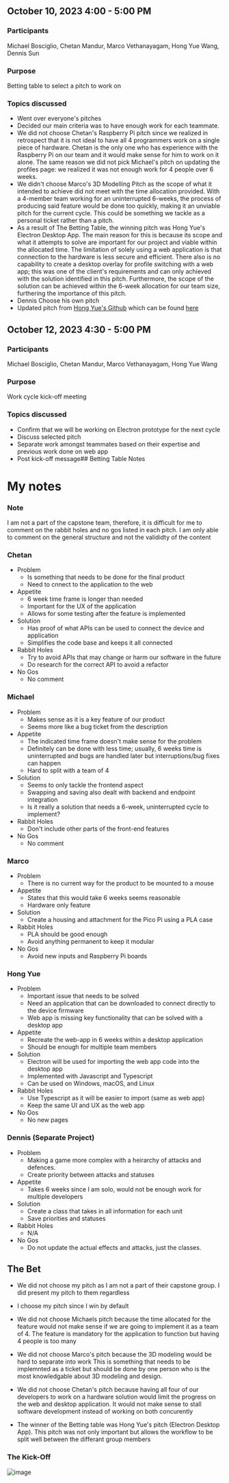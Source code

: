 

## October 10, 2023 4:00 - 5:00 PM

### Participants

Michael Bosciglio, Chetan Mandur, Marco Vethanayagam, Hong Yue Wang, Dennis Sun

### Purpose
Betting table to select a pitch to work on

### Topics discussed
- Went over everyone's pitches
- Decided our main criteria was to have enough work for each teammate.
- We did not choose Chetan's Raspberry Pi pitch since we realized in retrospect that it is not ideal to have all 4 programmers work on a single piece of hardware. Chetan is the only one who has experience with the Raspberry Pi on our team and it would make sense for him to work on it alone.
The same reason we did not pick Michael's pitch on updating the profiles page: we realized it was not enough work for 4 people over 6 weeks.
- We didn't choose Marco's 3D Modelling Pitch as the scope of what it intended to achieve did not meet with the time allocation provided. With a 4-member team working for an uninterrupted 6-weeks, the process of producing said feature would be done too quickly, making it an unviable pitch for the current cycle. This could be something we tackle as a personal ticket rather than a pitch.
- As a result of The Betting Table, the winning pitch was Hong Yue's Electron Desktop App. The main reason for this is because its scope and what it attempts to solve are important for our project and viable within the allocated time. The limitation of solely using a web application is that connection to the hardware is less secure and efficient. There also is no capability to create a desktop overlay for profile switching with a web app; this was one of the client's requirements and can only achieved with the solution identified in this pitch. Furthermore, the scope of the solution can be achieved within the 6-week allocation for our team size, furthering the importance of this pitch.
- Dennis Choose his own pitch
- Updated pitch from [Hong Yue's Github](https://github.com/hongyuewang/seg4105_playground/tree/main/lab03) which can be found [here](https://github.com/Macomatic/T40-Mouse-Accessibility-Attachment/blob/main/SEG4106_Deliverables/Deliverable_2/pitch.md)
## October 12, 2023 4:30 - 5:00 PM

### Participants

Michael Bosciglio, Chetan Mandur, Marco Vethanayagam, Hong Yue Wang

### Purpose
Work cycle kick-off meeting

### Topics discussed
- Confirm that we will be working on Electron prototype for the next cycle
- Discuss selected pitch
- Separate work amongst teammates based on their expertise and previous work done on web app
- Post kick-off message## Betting Table Notes

# My notes
### Note
I am not a part of the capstone team, therefore, it is difficult for me to comment on the rabbit holes and no gos listed in each pitch. I am only able to comment on the general structure and not the valididty of the content

### Chetan

- Problem
    - Is something that needs to be done for the final product
    - Need to cnnect to the application to the web
- Appetite
    - 6 week time frame is longer than needed
    - Important for the UX of the application
    - Allows for some testing after the feature is implemented
- Solution
    - Has proof of what APIs can be used to connect the device and application
    - Simplifies the code base and keeps it all connected
- Rabbit Holes
    - Try to avoid APIs that may change or harm our software in the future
    - Do research for the correct API to avoid a refactor
- No Gos
    - No comment


### Michael
- Problem
  - Makes sense as it is a key feature of our product
  - Seems more like a bug ticket from the description
- Appetite
  - The indicated time frame doesn't make sense for the problem
  - Definitely can be done with less time; usually, 6 weeks time is uninterrupted and bugs are handled later but interruptions/bug fixes can happen
  - Hard to split with a team of 4
- Solution
  - Seems to only tackle the frontend aspect
  - Swapping and saving also dealt with backend and endpoint integration
  - Is it really a solution that needs a 6-week, uninterrupted cycle to implement?
- Rabbit Holes
  - Don't include other parts of the front-end features
- No Gos
  - No comment

### Marco

- Problem
  - There is no current way for the product to be mounted to a mouse
- Appetite
  - States that this would take 6 weeks seems reasonable 
  - Hardware only feature
- Solution
  - Create a housing and attachment for the Pico Pi using a PLA case
- Rabbit Holes
  - PLA should be good enough
  - Avoid anything permanent to keep it modular
- No Gos
  - Avoid new inputs and Raspberry Pi boards


### Hong Yue

- Problem
  - Important issue that needs to be solved
  - Need an application that can be downloaded to connect directly to the device firmware
  - Web app is missing key functionality that can be solved with a desktop app
- Appetite
  - Recreate the web-app in 6 weeks within a desktop application
  - Should be enough for multiple team members
- Solution
  - Electron will be used for importing the web app code into the desktop app
  - Implemented with Javascript and Typescript
  - Can be used on Windows, macOS, and Linux
- Rabbit Holes
  - Use Typescript as it will be easier to import (same as web app)
  - Keep the same UI and UX as the web app 
- No Gos
  - No new pages


### Dennis (Separate Project)

- Problem
  - Making a game more complex with a heirarchy of attacks and defences.
  - Create priority between attacks and statuses
- Appetite
  - Takes 6 weeks since I am solo, would not be enough work for multiple developers
- Solution
  - Create a class that takes in all information for each unit
  - Save priorities and statuses
- Rabbit Holes
  - N/A
- No Gos
  - Do not update the actual effects and attacks, just the classes.


## The Bet
- We did not choose my pitch as I am not a part of their capstone group. I did present my pitch to them regardless

- I choose my pitch since I win by default

- We did not choose Michaels pitch because the time allocated for the feature would not make sense if we are going to implement it as a team of 4. The feature is mandatory for the application to function but having 4 people is too many

- We did not choose Marco's pitch because the 3D modeling would be hard to separate into work  This is something that needs to be implemnted as a ticket but should be done by one person who is the most knowledgable about 3D modeling and design.

- We did not choose Chetan's pitch because having all four of our developers to work on a hardware solution would limit the progress on the web and desktop application. It would not make sense to stall software development instead of working on both concurently

- The winner of the Betting table was Hong Yue's pitch (Electron Desktop App). This pitch was not only important but allows the workflow to be split well between the differant group members


### The Kick-Off
![image](https://github.com/MichaelBosciglio/seg4105_playground/assets/55165965/acc126a2-110c-478c-82db-aa0e57a0b858)